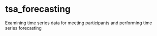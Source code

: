 # tsa_forecasting
Examining time series data for meeting participants and performing time series forecasting
